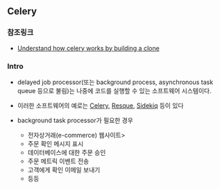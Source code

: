 ## Celery

### 참조링크

- [Understand how celery works by building a clone](https://www.komu.engineer/blogs/celery-clone/understand-how-celery-works)



### Intro

- delayed job processor(또는 background process, asynchronous task queue 등으로 불림)는 나중에 코드를 실행할 수 있는 소프트웨어 시스템이다.

- 이러한 소프트웨어의 예로는 [Celery](https://github.com/celery/celery), [Resque](https://github.com/resque/resque), [Sidekiq](https://sidekiq.org/) 등이 있다

- background task processor가 필요한 경우
  - 전자상거래(e-commerce) 웹사이트>
  - 주문 확인 메시지 표시
  - 데이터베이스에 대한 주문 승인
  - 주문 메트릭 이벤트 전송
  - 고객에게 확인 이메일 보내기
  - 등등